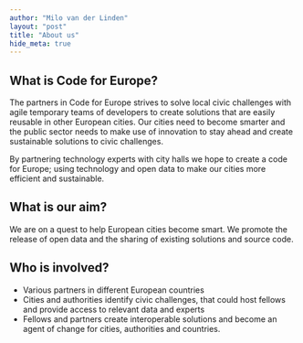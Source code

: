 ```yaml
---
author: "Milo van der Linden"
layout: "post"
title: "About us"
hide_meta: true
---
```


## What is Code for Europe?

The partners in Code for Europe strives to solve local civic challenges with agile temporary teams of developers to create solutions that are easily reusable in other European cities. Our cities need to become smarter and the public sector needs to make use of innovation to stay ahead and create sustainable solutions to civic challenges.

By partnering technology experts with city halls we hope to create a code for Europe; using technology and open data to make our cities more efficient and sustainable.

## What is our aim?

We are on a quest to help European cities become smart. We promote the release of
open data and the sharing of existing solutions and source code.

## Who is involved?

* Various partners in different European countries
* Cities and authorities identify civic challenges, that could host fellows and provide access to relevant data and experts
* Fellows and partners create interoperable solutions and become an agent of change for cities, authorities and countries.
